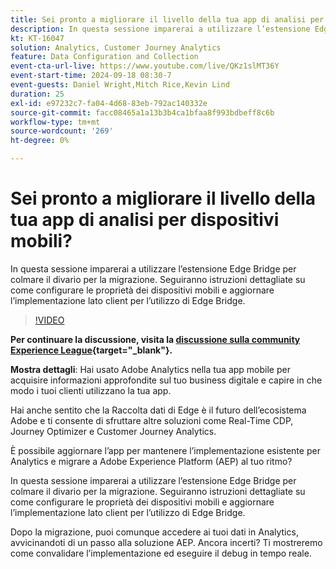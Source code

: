 ```yaml
---
title: Sei pronto a migliorare il livello della tua app di analisi per dispositivi mobili?
description: In questa sessione imparerai a utilizzare l’estensione Edge Bridge per colmare il divario per la migrazione. Seguiranno istruzioni dettagliate su come configurare le proprietà dei dispositivi mobili e aggiornare l’implementazione lato client per l’utilizzo di Edge Bridge.
kt: KT-16047
solution: Analytics, Customer Journey Analytics
feature: Data Configuration and Collection
event-cta-url-live: https://www.youtube.com/live/QKz1slMT36Y
event-start-time: 2024-09-18 08:30-7
event-guests: Daniel Wright,Mitch Rice,Kevin Lind
duration: 25
exl-id: e97232c7-fa04-4d68-83eb-792ac140332e
source-git-commit: facc08465a1a13b3b4ca1bfaa8f993bdbeff8c6b
workflow-type: tm+mt
source-wordcount: '269'
ht-degree: 0%

---
```


# Sei pronto a migliorare il livello della tua app di analisi per dispositivi mobili?

In questa sessione imparerai a utilizzare l’estensione Edge Bridge per colmare il divario per la migrazione. Seguiranno istruzioni dettagliate su come configurare le proprietà dei dispositivi mobili e aggiornare l’implementazione lato client per l’utilizzo di Edge Bridge.

>[!VIDEO](https://video.tv.adobe.com/v/3434575/?quality=12&learn=on)


**Per continuare la discussione, visita la [discussione sulla community Experience League](https://experienceleaguecommunities.adobe.com/t5/adobe-experience-platform/experience-league-live-post-session-discussion-are-you-ready-to/m-p/704990#M550){target="_blank"}.**

**Mostra dettagli**:
Hai usato Adobe Analytics nella tua app mobile per acquisire informazioni approfondite sul tuo business digitale e capire in che modo i tuoi clienti utilizzano la tua app.

Hai anche sentito che la Raccolta dati di Edge è il futuro dell’ecosistema Adobe e ti consente di sfruttare altre soluzioni come Real-Time CDP, Journey Optimizer e Customer Journey Analytics.

È possibile aggiornare l’app per mantenere l’implementazione esistente per Analytics e migrare a Adobe Experience Platform (AEP) al tuo ritmo?

In questa sessione imparerai a utilizzare l’estensione Edge Bridge per colmare il divario per la migrazione. Seguiranno istruzioni dettagliate su come configurare le proprietà dei dispositivi mobili e aggiornare l’implementazione lato client per l’utilizzo di Edge Bridge.

Dopo la migrazione, puoi comunque accedere ai tuoi dati in Analytics, avvicinandoti di un passo alla soluzione AEP. Ancora incerti? Ti mostreremo come convalidare l’implementazione ed eseguire il debug in tempo reale.
